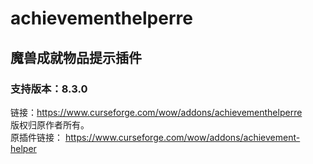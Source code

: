 # achievementhelperre
## 魔兽成就物品提示插件  
### 支持版本：8.3.0
链接：https://www.curseforge.com/wow/addons/achievementhelperre  
版权归原作者所有。  
原插件链接： https://www.curseforge.com/wow/addons/achievement-helper
